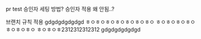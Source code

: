 pr test
승인자 세팅 방법?
승인자 적용 왜 안됨..?


브랜치 규칙 적용
gdgdgdgdgdgd
ㅎㅇㅎㅇㅎㅇㅎㅇㅎㅇㅎㅇㅎㅇ
ㅎㅇㅎㅇㅎㅇㅎㅇㅎㅇㅎㅇㅎㅇ
ㅎㅇㅎㅇㅎ2312312312312
gdgdgdgdgdgd
